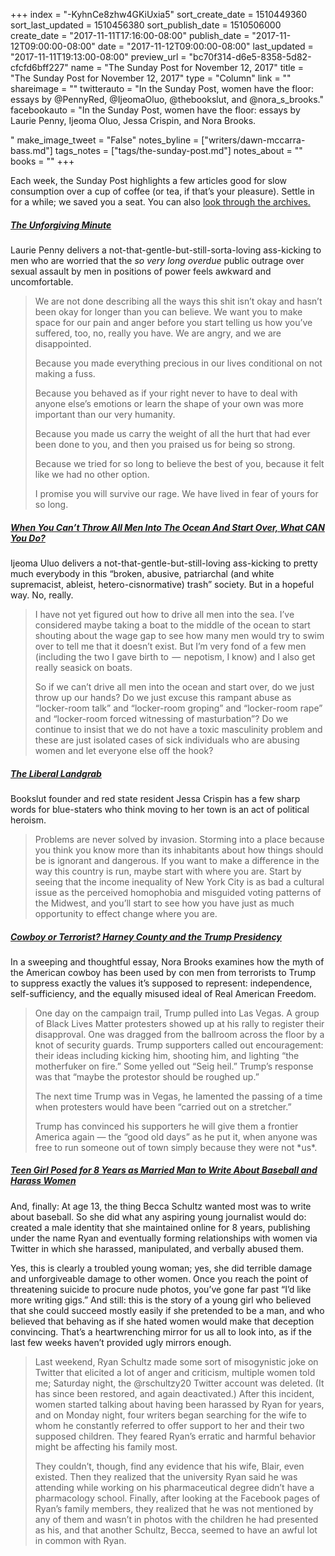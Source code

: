 +++
index = "-KyhnCe8zhw4GKiUxia5"
sort_create_date = 1510449360
sort_last_updated = 1510456380
sort_publish_date = 1510506000
create_date = "2017-11-11T17:16:00-08:00"
publish_date = "2017-11-12T09:00:00-08:00"
date = "2017-11-12T09:00:00-08:00"
last_updated = "2017-11-11T19:13:00-08:00"
preview_url = "bc70f314-d6e5-8358-5d82-cfcfd6bff227"
name = "The Sunday Post for November 12, 2017"
title = "The Sunday Post for November 12, 2017"
type = "Column"
link = ""
shareimage = ""
twitterauto = "In the Sunday Post, women have the floor: essays by @PennyRed, @IjeomaOluo, @thebookslut, and @nora_s_brooks."
facebookauto = "In the Sunday Post, women have the floor: essays by Laurie Penny, Ijeoma Oluo, Jessa Crispin, and Nora Brooks.</p>"
make_image_tweet = "False"
notes_byline = ["writers/dawn-mccarra-bass.md"]
tags_notes = ["tags/the-sunday-post.md"]
notes_about = ""
books = ""
+++
<p class="intro">Each week, the Sunday Post highlights a few articles good for slow consumption over a cup of coffee (or tea, if that’s your pleasure). Settle in for a while; we saved you a seat. You can also <a href="http://www.seattlereviewofbooks.com/tags/the-sunday-post/" title="Sunday Post archives">look through the archives.</a></p>

<h5><a href="https://longreads.com/2017/11/07/the-unforgiving-minute/amp/" title="The Unforgiving Minute - Longreads">The Unforgiving Minute</a></h5>

<p>Laurie Penny delivers a not-that-gentle-but-still-sorta-loving ass-kicking to men who are worried that the <em>so very long overdue</em> public outrage over sexual assault by men in positions of power feels awkward and uncomfortable.</p>

<blockquote>
<p>We are not done describing all the ways this shit isn’t okay and hasn’t been okay for longer than you can believe. We want you to make space for our pain and anger before you start telling us how you’ve suffered, too, no, really you have. We are angry, and we are disappointed.</p>

<p>Because you made everything precious in our lives conditional on not making a fuss.</p>

<p>Because you behaved as if your right never to have to deal with anyone else’s emotions or learn the shape of your own was more important than our very humanity.</p>

<p>Because you made us carry the weight of all the hurt that had ever been done to you, and then you praised us for being so strong.</p>

<p>Because we tried for so long to believe the best of you, because it felt like we had no other option.</p>

<p>I promise you will survive our rage. We have lived in fear of yours for so long.</p>
</blockquote>

<h5><a href="https://theestablishment.co/when-you-cant-throw-all-men-into-the-ocean-start-over-what-can-you-do-a9e48b040d08" title="When You Can’t Throw All Men Into The Ocean And Start Over, What CAN You Do? - The Establishment">When You Can’t Throw All Men Into The Ocean And Start Over, What CAN You Do?</a></h5>

<p>Ijeoma Uluo delivers a not-that-gentle-but-still-loving ass-kicking to pretty much everybody in this &#8220;broken, abusive, patriarchal (and white supremacist, ableist, hetero-cisnormative) trash&#8221; society. But in a hopeful way. No, really.</p>

<blockquote>
<p>I have not yet figured out how to drive all men into the sea. I’ve considered maybe taking a boat to the middle of the ocean to start shouting about the wage gap to see how many men would try to swim over to tell me that it doesn’t exist. But I’m very fond of a few men (including the two I gave birth to  —  nepotism, I know) and I also get really seasick on boats.</p>

<p>So if we can’t drive all men into the ocean and start over, do we just throw up our hands? Do we just excuse this rampant abuse as “locker-room talk” and “locker-room groping” and “locker-room rape” and “locker-room forced witnessing of masturbation”? Do we continue to insist that we do not have a toxic masculinity problem and these are just isolated cases of sick individuals who are abusing women and let everyone else off the hook?</p>
</blockquote>

<h5><a href="https://theoutline.com/post/2454/the-liberal-landgrab" title="The Liberal Landgrab - The Outline">The Liberal Landgrab</a></h5>

<p>Bookslut founder and red state resident Jessa Crispin has a few sharp words for blue-staters who think moving to her town is an act of political heroism. </p>

<blockquote>
Problems are never solved by invasion. Storming into a place because you think you know more than its inhabitants about how things should be is ignorant and dangerous. If you want to make a difference in the way this country is run, maybe start with where you are. Start by seeing that the income inequality of New York City is as bad a cultural issue as the perceived homophobia and misguided voting patterns of the Midwest, and you’ll start to see how you have just as much opportunity to effect change where you are.
</blockquote>

<h5><a href="http://therumpus.net/2017/11/cowboy-or-terrorist-harney-county-and-the-trump-presidency/" title="Cowboy or Terrorist? Harney County and the Trump Presidency - The Rumpus">Cowboy or Terrorist? Harney County and the Trump Presidency</a></h5>

<p>In a sweeping and thoughtful essay, Nora Brooks examines how the myth of the American cowboy has been used by con men from terrorists to Trump to suppress exactly the values it&#8217;s supposed to represent: independence, self-sufficiency, and the equally misused ideal of Real American Freedom.</p>

<blockquote>
<p>One day on the campaign trail, Trump pulled into Las Vegas. A group of Black Lives Matter protesters showed up at his rally to register their disapproval. One was dragged from the ballroom across the floor by a knot of security guards. Trump supporters called out encouragement: their ideas including kicking him, shooting him, and lighting “the motherfuker on fire.” Some yelled out “Seig heil.” Trump’s response was that “maybe the protestor should be roughed up.”</p>

<p>The next time Trump was in Vegas, he lamented the passing of a time when protesters would have been “carried out on a stretcher.”</p>

<p>Trump has convinced his supporters he will give them a frontier America again — the “good old days” as he put it, when anyone was free to run someone out of town simply because they were not *us*.</p></blockquote>

<h5><a href="https://deadspin.com/teen-girl-posed-for-8-years-as-married-man-to-write-abo-1820305588" title="Teen Girl Posed For 8 Years As Married Man To Write About Baseball And Harass Women - Deadspin">Teen Girl Posed for 8 Years as Married Man to Write About Baseball and Harass Women</a></h5>

<p>And, finally: At age 13, the thing Becca Schultz wanted most was to write about baseball. So she did what any aspiring young journalist would do: created a male identity that she maintained online for 8 years, publishing under the name Ryan and eventually forming relationships with women via Twitter in which she harassed, manipulated, and verbally abused them.</p>

<p>Yes, this is clearly a troubled young woman; yes, she did terrible damage and unforgiveable damage to other women. Once you reach the point of threatening suicide to procure nude photos, you&#8217;ve gone far past &#8220;I&#8217;d like more writing gigs.&#8221; And still: this is the story of a young girl who believed that she could succeed mostly easily if she pretended to be a man, and who believed that behaving as if she hated women would make that deception convincing. That&#8217;s a heartwrenching mirror for us all to look into, as if the last few weeks haven&#8217;t provided ugly mirrors enough.</p>

<blockquote>
<p>Last weekend, Ryan Schultz made some sort of misogynistic joke on Twitter that elicited a lot of anger and criticism, multiple women told me; Saturday night, the @rschultzy20 Twitter account was deleted. (It has since been restored, and again deactivated.) After this incident, women started talking about having been harassed by Ryan for years, and on Monday night, four writers began searching for the wife to whom he constantly referred to offer support to her and their two supposed children. They feared Ryan’s erratic and harmful behavior might be affecting his family most.</p>

<p>They couldn’t, though, find any evidence that his wife, Blair, even existed. Then they realized that the university Ryan said he was attending while working on his pharmaceutical degree didn’t have a pharmacology school. Finally, after looking at the Facebook pages of Ryan’s family members, they realized that he was not mentioned by any of them and wasn’t in photos with the children he had presented as his, and that another Schultz, Becca, seemed to have an awful lot in common with Ryan.</p>
</blockquote>